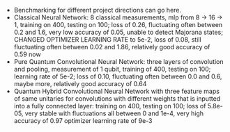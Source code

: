  - Benchmarking for different project directions can go here.
 - Classical Neural Network: 8 classical measurements, mlp from 8 -> 16 -> 1, training on 400, testing on 100; loss of 0.26, fluctuating often between 0.2 and 1.6, very low accuracy of 0.05, unable to detect Majorana states; CHANGED OPTIMIZER LEARNING RATE to 5e-2, loss of 0.08, still fluctuating often between 0.02 and 1.86, relatively good accuracy of 0.59 now
- Pure Quantum Convolutional Neural Network: three layers of convolution and pooling, measurement of 1 qubit, training of 400, testing on 100; learning rate of 5e-2; loss of 0.10, fluctuating often between 0.0 and 0.6, maybe more, relatively good accuracy of 0.64
- Quantum Hybrid Convolutional Neural Network with three feature maps of same unitaries for convolutions with different weights that is inputted into a fully connected layer: training on 400, testing on 100; loss of 5.8e-05, very stable with fluctuations all between 0 and 1e-4, very high accuracy of 0.97 optimizer learning rate of 9e-3